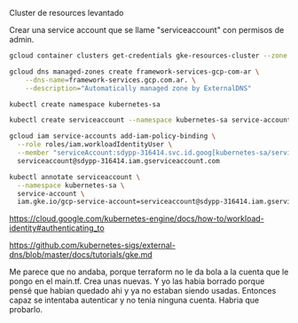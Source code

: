 Cluster de resources levantado

Crear una service account que se llame "serviceaccount" con permisos de admin.

```bash
gcloud container clusters get-credentials gke-resources-cluster --zone us-central1 --project sdypp-316414
```

```bash
gcloud dns managed-zones create framework-services-gcp-com-ar \
    --dns-name=framework-services.gcp.com.ar. \
    --description="Automatically managed zone by ExternalDNS"
```

```bash
kubectl create namespace kubernetes-sa
```

```bash
kubectl create serviceaccount --namespace kubernetes-sa service-account
```

```bash
gcloud iam service-accounts add-iam-policy-binding \
  --role roles/iam.workloadIdentityUser \
  --member "serviceAccount:sdypp-316414.svc.id.goog[kubernetes-sa/service-account]" \
  serviceaccount@sdypp-316414.iam.gserviceaccount.com

```

```bash
kubectl annotate serviceaccount \
  --namespace kubernetes-sa \
  service-account \
  iam.gke.io/gcp-service-account=serviceaccount@sdypp-316414.iam.gserviceaccount.com

```


https://cloud.google.com/kubernetes-engine/docs/how-to/workload-identity#authenticating_to

https://github.com/kubernetes-sigs/external-dns/blob/master/docs/tutorials/gke.md


Me parece que no andaba, porque terraform no le da bola a la cuenta que le pongo en el main.tf. Crea unas nuevas. Y yo las habia borrado porque pensé que habian quedado ahi y ya no estaban siendo usadas. Entonces capaz se intentaba autenticar y no tenia ninguna cuenta. Habria que probarlo.